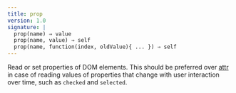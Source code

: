 ```yaml
---
title: prop
version: 1.0
signature: |
  prop(name) ⇒ value
  prop(name, value) ⇒ self
  prop(name, function(index, oldValue){ ... }) ⇒ self
---
```


Read or set properties of DOM elements. This should be preferred over [attr](#attr) in
case of reading values of properties that change with user interaction over
time, such as `checked` and `selected`.
